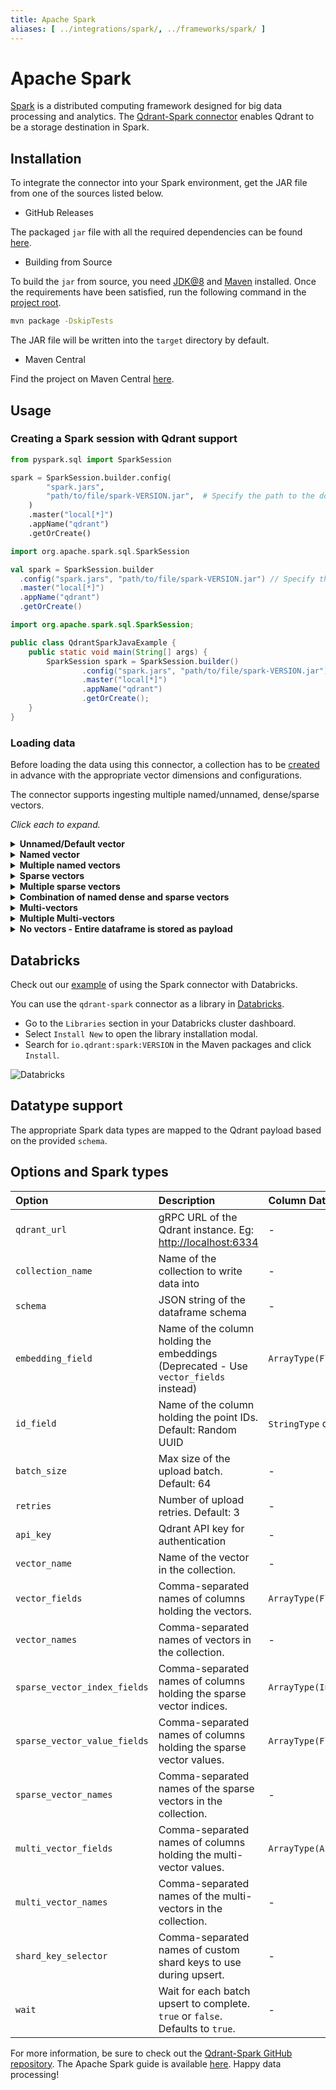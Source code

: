 ```yaml
---
title: Apache Spark
aliases: [ ../integrations/spark/, ../frameworks/spark/ ]
---
```


# Apache Spark

[Spark](https://spark.apache.org/) is a distributed computing framework designed for big data processing and analytics. The [Qdrant-Spark connector](https://github.com/qdrant/qdrant-spark) enables Qdrant to be a storage destination in Spark.

## Installation

To integrate the connector into your Spark environment, get the JAR file from one of the sources listed below.

- GitHub Releases

The packaged `jar` file with all the required dependencies can be found [here](https://github.com/qdrant/qdrant-spark/releases).

- Building from Source

To build the `jar` from source, you need [JDK@8](https://www.azul.com/downloads/#zulu) and [Maven](https://maven.apache.org/) installed. Once the requirements have been satisfied, run the following command in the [project root](https://github.com/qdrant/qdrant-spark).

```bash
mvn package -DskipTests
```

The JAR file will be written into the `target` directory by default.

- Maven Central

Find the project on Maven Central [here](https://central.sonatype.com/artifact/io.qdrant/spark).

## Usage

### Creating a Spark session with Qdrant support

```python
from pyspark.sql import SparkSession

spark = SparkSession.builder.config(
        "spark.jars",
        "path/to/file/spark-VERSION.jar",  # Specify the path to the downloaded JAR file
    )
    .master("local[*]")
    .appName("qdrant")
    .getOrCreate()
```

```scala
import org.apache.spark.sql.SparkSession

val spark = SparkSession.builder
  .config("spark.jars", "path/to/file/spark-VERSION.jar") // Specify the path to the downloaded JAR file
  .master("local[*]")
  .appName("qdrant")
  .getOrCreate()
```

```java
import org.apache.spark.sql.SparkSession;

public class QdrantSparkJavaExample {
    public static void main(String[] args) {
        SparkSession spark = SparkSession.builder()
                .config("spark.jars", "path/to/file/spark-VERSION.jar") // Specify the path to the downloaded JAR file
                .master("local[*]")
                .appName("qdrant")
                .getOrCreate(); 
    }
}
```

### Loading data

Before loading the data using this connector, a collection has to be [created](https://qdrant.tech/documentation/concepts/collections/#create-a-collection) in advance with the appropriate vector dimensions and configurations.

The connector supports ingesting multiple named/unnamed, dense/sparse vectors.

_Click each to expand._

<details>
  <summary><b>Unnamed/Default vector</b></summary>

```python
  <pyspark.sql.DataFrame>
   .write
   .format("io.qdrant.spark.Qdrant")
   .option("qdrant_url", <QDRANT_GRPC_URL>)
   .option("collection_name", <QDRANT_COLLECTION_NAME>)
   .option("embedding_field", <EMBEDDING_FIELD_NAME>)  # Expected to be a field of type ArrayType(FloatType)
   .option("schema", <pyspark.sql.DataFrame>.schema.json())
   .mode("append")
   .save()
```

</details>

<details>
  <summary><b>Named vector</b></summary>

```python
  <pyspark.sql.DataFrame>
   .write
   .format("io.qdrant.spark.Qdrant")
   .option("qdrant_url", <QDRANT_GRPC_URL>)
   .option("collection_name", <QDRANT_COLLECTION_NAME>)
   .option("embedding_field", <EMBEDDING_FIELD_NAME>)  # Expected to be a field of type ArrayType(FloatType)
   .option("vector_name", <VECTOR_NAME>)
   .option("schema", <pyspark.sql.DataFrame>.schema.json())
   .mode("append")
   .save()
```

> #### NOTE
>
> The `embedding_field` and `vector_name` options are maintained for backward compatibility. It is recommended to use `vector_fields` and `vector_names` for named vectors as shown below.

</details>

<details>
  <summary><b>Multiple named vectors</b></summary>

```python
  <pyspark.sql.DataFrame>
   .write
   .format("io.qdrant.spark.Qdrant")
   .option("qdrant_url", "<QDRANT_GRPC_URL>")
   .option("collection_name", "<QDRANT_COLLECTION_NAME>")
   .option("vector_fields", "<COLUMN_NAME>,<ANOTHER_COLUMN_NAME>")
   .option("vector_names", "<VECTOR_NAME>,<ANOTHER_VECTOR_NAME>")
   .option("schema", <pyspark.sql.DataFrame>.schema.json())
   .mode("append")
   .save()
```

</details>

<details>
  <summary><b>Sparse vectors</b></summary>

```python
  <pyspark.sql.DataFrame>
   .write
   .format("io.qdrant.spark.Qdrant")
   .option("qdrant_url", "<QDRANT_GRPC_URL>")
   .option("collection_name", "<QDRANT_COLLECTION_NAME>")
   .option("sparse_vector_value_fields", "<COLUMN_NAME>")
   .option("sparse_vector_index_fields", "<COLUMN_NAME>")
   .option("sparse_vector_names", "<SPARSE_VECTOR_NAME>")
   .option("schema", <pyspark.sql.DataFrame>.schema.json())
   .mode("append")
   .save()
```

</details>

<details>
  <summary><b>Multiple sparse vectors</b></summary>

```python
  <pyspark.sql.DataFrame>
   .write
   .format("io.qdrant.spark.Qdrant")
   .option("qdrant_url", "<QDRANT_GRPC_URL>")
   .option("collection_name", "<QDRANT_COLLECTION_NAME>")
   .option("sparse_vector_value_fields", "<COLUMN_NAME>,<ANOTHER_COLUMN_NAME>")
   .option("sparse_vector_index_fields", "<COLUMN_NAME>,<ANOTHER_COLUMN_NAME>")
   .option("sparse_vector_names", "<SPARSE_VECTOR_NAME>,<ANOTHER_SPARSE_VECTOR_NAME>")
   .option("schema", <pyspark.sql.DataFrame>.schema.json())
   .mode("append")
   .save()
```

</details>

<details>
  <summary><b>Combination of named dense and sparse vectors</b></summary>

```python
  <pyspark.sql.DataFrame>
   .write
   .format("io.qdrant.spark.Qdrant")
   .option("qdrant_url", "<QDRANT_GRPC_URL>")
   .option("collection_name", "<QDRANT_COLLECTION_NAME>")
   .option("vector_fields", "<COLUMN_NAME>,<ANOTHER_COLUMN_NAME>")
   .option("vector_names", "<VECTOR_NAME>,<ANOTHER_VECTOR_NAME>")
   .option("sparse_vector_value_fields", "<COLUMN_NAME>,<ANOTHER_COLUMN_NAME>")
   .option("sparse_vector_index_fields", "<COLUMN_NAME>,<ANOTHER_COLUMN_NAME>")
   .option("sparse_vector_names", "<SPARSE_VECTOR_NAME>,<ANOTHER_SPARSE_VECTOR_NAME>")
   .option("schema", <pyspark.sql.DataFrame>.schema.json())
   .mode("append")
   .save()
```

</details>

<details>
  <summary><b>Multi-vectors</b></summary>

```python
  <pyspark.sql.DataFrame>
   .write
   .format("io.qdrant.spark.Qdrant")
   .option("qdrant_url", "<QDRANT_GRPC_URL>")
   .option("collection_name", "<QDRANT_COLLECTION_NAME>")
   .option("multi_vector_fields", "<COLUMN_NAME>")
   .option("multi_vector_names", "<MULTI_VECTOR_NAME>")
   .option("schema", <pyspark.sql.DataFrame>.schema.json())
   .mode("append")
   .save()
```

</details>

<details>
  <summary><b>Multiple Multi-vectors</b></summary>

```python
  <pyspark.sql.DataFrame>
   .write
   .format("io.qdrant.spark.Qdrant")
   .option("qdrant_url", "<QDRANT_GRPC_URL>")
   .option("collection_name", "<QDRANT_COLLECTION_NAME>")
   .option("multi_vector_fields", "<COLUMN_NAME>,<ANOTHER_COLUMN_NAME>")
   .option("multi_vector_names", "<MULTI_VECTOR_NAME>,<ANOTHER_MULTI_VECTOR_NAME>")
   .option("schema", <pyspark.sql.DataFrame>.schema.json())
   .mode("append")
   .save()
```

</details>

<details>
  <summary><b>No vectors - Entire dataframe is stored as payload</b></summary>

```python
  <pyspark.sql.DataFrame>
   .write
   .format("io.qdrant.spark.Qdrant")
   .option("qdrant_url", "<QDRANT_GRPC_URL>")
   .option("collection_name", "<QDRANT_COLLECTION_NAME>")
   .option("schema", <pyspark.sql.DataFrame>.schema.json())
   .mode("append")
   .save()
```

</details>

## Databricks

<aside role="status">
    <p>Check out our <a href="/documentation/send-data/databricks/" target="_blank">example</a> of using the Spark connector with Databricks.</p>
</aside>

You can use the `qdrant-spark` connector as a library in [Databricks](https://www.databricks.com/).

- Go to the `Libraries` section in your Databricks cluster dashboard.
- Select `Install New` to open the library installation modal.
- Search for `io.qdrant:spark:VERSION` in the Maven packages and click `Install`.

![Databricks](/documentation/frameworks/spark/databricks.png)

## Datatype support

The appropriate Spark data types are mapped to the Qdrant payload based on the provided `schema`.

## Options and Spark types

| Option                       | Description                                                                          | Column DataType                   | Required |
| :--------------------------- | :----------------------------------------------------------------------------------- | :-------------------------------- | :------- |
| `qdrant_url`                 | gRPC URL of the Qdrant instance. Eg: <http://localhost:6334>                         | -                                 | ✅       |
| `collection_name`            | Name of the collection to write data into                                            | -                                 | ✅       |
| `schema`                     | JSON string of the dataframe schema                                                  | -                                 | ✅       |
| `embedding_field`            | Name of the column holding the embeddings (Deprecated - Use `vector_fields` instead) | `ArrayType(FloatType)`            | ❌       |
| `id_field`                   | Name of the column holding the point IDs. Default: Random UUID                       | `StringType` or `IntegerType`     | ❌       |
| `batch_size`                 | Max size of the upload batch. Default: 64                                            | -                                 | ❌       |
| `retries`                    | Number of upload retries. Default: 3                                                 | -                                 | ❌       |
| `api_key`                    | Qdrant API key for authentication                                                    | -                                 | ❌       |
| `vector_name`                | Name of the vector in the collection.                                                | -                                 | ❌       |
| `vector_fields`              | Comma-separated names of columns holding the vectors.                                | `ArrayType(FloatType)`            | ❌       |
| `vector_names`               | Comma-separated names of vectors in the collection.                                  | -                                 | ❌       |
| `sparse_vector_index_fields` | Comma-separated names of columns holding the sparse vector indices.                  | `ArrayType(IntegerType)`          | ❌       |
| `sparse_vector_value_fields` | Comma-separated names of columns holding the sparse vector values.                   | `ArrayType(FloatType)`            | ❌       |
| `sparse_vector_names`        | Comma-separated names of the sparse vectors in the collection.                       | -                                 | ❌       |
| `multi_vector_fields`        | Comma-separated names of columns holding the multi-vector values.                    | `ArrayType(ArrayType(FloatType))` | ❌       |
| `multi_vector_names`         | Comma-separated names of the multi-vectors in the collection.                        | -                                 | ❌       |
| `shard_key_selector`         | Comma-separated names of custom shard keys to use during upsert.                     | -                                 | ❌       |
| `wait`                       | Wait for each batch upsert to complete. `true` or `false`. Defaults to `true`.       | -                                 | ❌       |

For more information, be sure to check out the [Qdrant-Spark GitHub repository](https://github.com/qdrant/qdrant-spark). The Apache Spark guide is available [here](https://spark.apache.org/docs/latest/quick-start.html). Happy data processing!
